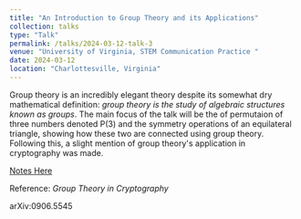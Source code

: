 ```yaml
---
title: "An Introduction to Group Theory and its Applications"
collection: talks
type: "Talk"
permalink: /talks/2024-03-12-talk-3
venue: "University of Virginia, STEM Communication Practice "
date: 2024-03-12
location: "Charlottesville, Virginia"
---
```


Group theory is an incredibly elegant theory despite its somewhat dry mathematical definition: *group theory is the study of algebraic structures known as groups*. 
The main focus of the talk will be the of permutaion of three numbers denoted P(3) and the symmetry operations of an equilateral triangle, showing how these two are connected using group theory.
Following this, a slight mention of group theory's application in cryptography was made.

[Notes Here](https://github.com/mohan-s1/mohan-s1.github.io/blob/b29dccdf0b5d81589ae4886888546c46a4110944/_talks/Group%20Theory%20Talk.pdf)

Reference: *Group Theory in Cryptography* 

arXiv:0906.5545
